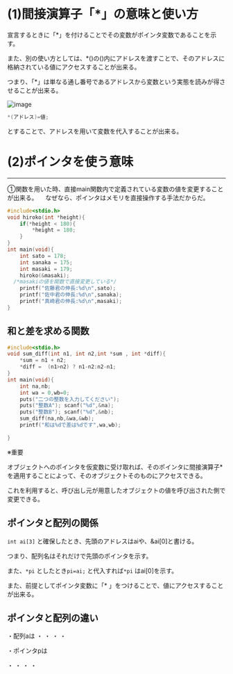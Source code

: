 # (1)間接演算子「*」の意味と使い方

宣言するときに「*」を付けることでその変数がポインタ変数であることを示す。

また、別の使い方としては、*()の()内にアドレスを渡すことで、そのアドレスに格納されている値にアクセスすることが出来る。

つまり、「*」は単なる通し番号であるアドレスから変数という実態を読みが得させることが出来る。

![image](https://user-images.githubusercontent.com/82156802/136716815-8ac5a2b2-888f-445f-9f30-e69a3e3d80c5.png)
```c
*(アドレス)=値;
```
とすることで、アドレスを用いて変数を代入することが出来る。
# (2)ポインタを使う意味


______________________________________________________________________________________


➀関数を用いた時、直接main関数内で定義されている変数の値を変更することが出来る。
　なぜなら、ポインタはメモリを直接操作する手法だからだ。


```c
#include<stdio.h>
void hiroko(int *height){
	if(*height < 180){
		*height = 180;
	}
}
int main(void){
	int sato = 178;
	int sanaka = 175;
	int masaki = 179;
	hiroko(&masaki);
  /*masakiの値を関数で直接変更している*/
	printf("佐藤君の伸長:%d\n",sato);
	printf("佐中君の伸長:%d\n",sanaka);
	printf("真崎君の伸長:%d\n",masaki);
}
```

## 和と差を求める関数


```c
#include<stdio.h>
void sum_diff(int n1, int n2,int *sum , int *diff){
	*sum = n1 + n2;
	*diff =  (n1>n2) ? n1-n2:n2-n1;
}
int main(void){
	int na,nb;
	int wa = 0,wb=0;
	puts("二つの整数を入力してください");
	puts("整数A"); scanf("%d",&na); 
	puts("整数B"); scanf("%d",&nb);
	sum_diff(na,nb,&wa,&wb);
	printf("和は%dで差は%dです",wa,wb);
	
}

```
※重要


オブジェクトへのポインタを仮変数に受け取れば、そのポインタに間接演算子*を適用することによって、そのオブジェクトそのものにアクセスできる。


これを利用すると、呼び出し元が用意したオブジェクトの値を呼び出された側で変更できる。



## ポインタと配列の関係

```int ai[3]```
と確保したとき、先頭のアドレスはaiや、&ai[0]と書ける。

つまり、配列名はそれだけで先頭のポインタを示す。

また、```*pi```
としたとき```pi=ai;```
と代入すれば```*pi```
はai[0]を示す。

また、前提としてポインタ変数に「*
」をつけることで、値にアクセスすることが出来る。

## ポインタと配列の違い

・配列aは
  ・
  ・
  ・
  ・

・ポインタpは

  ・
  ・
  ・
  ・
 
 

